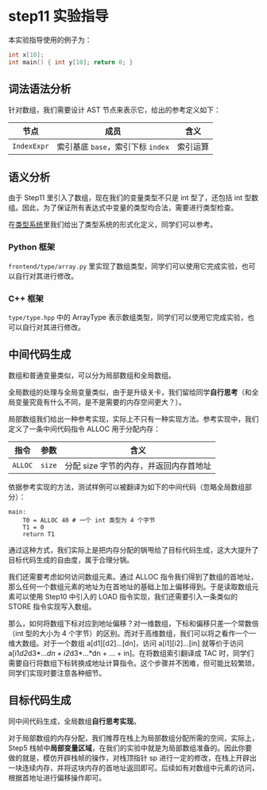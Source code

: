 # step11 实验指导

本实验指导使用的例子为：

```C
int x[10];
int main() { int y[10]; return 0; }

```

## 词法语法分析

针对数组，我们需要设计 AST 节点来表示它，给出的参考定义如下：

| 节点 | 成员 | 含义 |
| --- | --- | --- |
| `IndexExpr` | 索引基底 `base`，索引下标 `index` | 索引运算 |

## 语义分析

由于 Step11 里引入了数组，现在我们的变量类型不只是 int 型了，还包括 int 型数组。因此，为了保证所有表达式中变量的类型均合法，需要进行类型检查。

在[类型系统](./typesystem.md)里我们给出了类型系统的形式化定义，同学们可以参考。

### Python 框架

`frontend/type/array.py` 里实现了数组类型，同学们可以使用它完成实验，也可以自行对其进行修改。

### C++ 框架

`type/type.hpp` 中的 ArrayType 表示数组类型，同学们可以使用它完成实验，也可以自行对其进行修改。

## 中间代码生成

数组和普通变量类似，可以分为局部数组和全局数组。

全局数组的处理与全局变量类似，由于是升级关卡，我们留给同学**自行思考**（和全局变量究竟有什么不同，是不是需要的内存空间更大？）。

局部数组我们给出一种参考实现，实际上不只有一种实现方法。参考实现中，我们定义了一条中间代码指令 ALLOC 用于分配内存：

| 指令 | 参数 | 含义 |
| --- | --- | --- |
| `ALLOC` | `size` | 分配 size 字节的内存，并返回内存首地址 |

依据参考实现的方法，测试样例可以被翻译为如下的中间代码（忽略全局数组部分）：

```
main:
    T0 = ALLOC 40 # 一个 int 类型为 4 个字节
    T1 = 0
    return T1
```

通过这种方式，我们实际上是把内存分配的锅甩给了目标代码生成，这大大提升了目标代码生成的自由度，属于合理分锅。

我们还需要考虑如何访问数组元素。通过 ALLOC 指令我们得到了数组的首地址，那么任何一个数组元素的地址为在首地址的基础上加上偏移得到。于是读取数组元素可以使用 Step10 中引入的 LOAD 指令实现，我们还需要引入一条类似的 STORE 指令实现写入数组。

那么，如何将数组下标对应到地址偏移？对一维数组，下标和偏移只差一个常数倍（int 型的大小为 4 个字节）的区别。而对于高维数组，我们可以将之看作一个一维大数组。对于一个数组 a[d1][d2]...[dn]，访问 a[i1][i2]...[in] 就等价于访问 a[i1*d2*d3*...*dn + i2*d3*...*dn + ... + in]。在将数组索引翻译成 TAC 时，同学们需要自行将数组下标转换成地址计算指令。这个步骤并不困难，但可能比较繁琐，同学们实现时要注意各种细节。

## 目标代码生成

同中间代码生成，全局数组**自行思考实现**。

对于局部数组的内存分配，我们推荐在栈上为局部数组分配所需的空间，实际上，Step5 栈帧中**局部变量区域**，在我们的实验中就是为局部数组准备的。因此你要做的就是，模仿开辟栈帧的操作，对栈顶指针 sp 进行一定的修改，在栈上开辟出一块连续内存，并将这块内存的首地址返回即可。后续如有对数组中元素的访问，根据首地址进行偏移操作即可。

